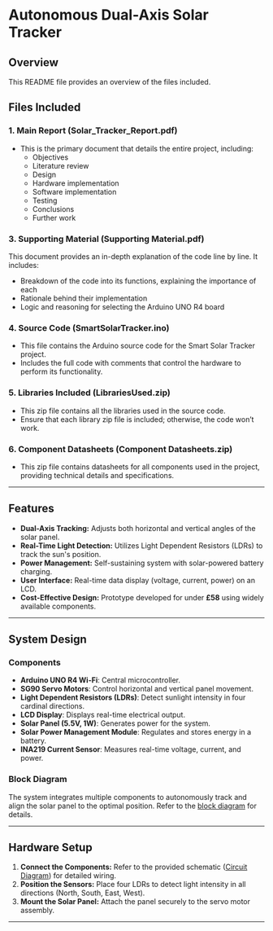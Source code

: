 # Autonomous Dual-Axis Solar Tracker

## Overview
This README file provides an overview of the files included.

## Files Included

### 1. Main Report (Solar_Tracker_Report.pdf)
- This is the primary document that details the entire project, including:
  - Objectives
  - Literature review
  - Design
  - Hardware implementation
  - Software implementation
  - Testing
  - Conclusions
  - Further work

### 3. Supporting Material (Supporting Material.pdf)
This document provides an in-depth explanation of the code line by line. It includes:
- Breakdown of the code into its functions, explaining the importance of each
- Rationale behind their implementation
- Logic and reasoning for selecting the Arduino UNO R4 board

### 4. Source Code (SmartSolarTracker.ino)
- This file contains the Arduino source code for the Smart Solar Tracker project.
- Includes the full code with comments that control the hardware to perform its functionality.

### 5. Libraries Included (LibrariesUsed.zip)
- This zip file contains all the libraries used in the source code.
- Ensure that each library zip file is included; otherwise, the code won’t work.

### 6. Component Datasheets (Component Datasheets.zip)
- This zip file contains datasheets for all components used in the project, providing technical details and specifications.

---

## Features
- **Dual-Axis Tracking:** Adjusts both horizontal and vertical angles of the solar panel.
- **Real-Time Light Detection:** Utilizes Light Dependent Resistors (LDRs) to track the sun's position.
- **Power Management:** Self-sustaining system with solar-powered battery charging.
- **User Interface:** Real-time data display (voltage, current, power) on an LCD.
- **Cost-Effective Design:** Prototype developed for under **£58** using widely available components.

---

## System Design
### Components
- **Arduino UNO R4 Wi-Fi**: Central microcontroller.
- **SG90 Servo Motors**: Control horizontal and vertical panel movement.
- **Light Dependent Resistors (LDRs)**: Detect sunlight intensity in four cardinal directions.
- **LCD Display**: Displays real-time electrical output.
- **Solar Panel (5.5V, 1W)**: Generates power for the system.
- **Solar Power Management Module**: Regulates and stores energy in a battery.
- **INA219 Current Sensor**: Measures real-time voltage, current, and power.

### Block Diagram
The system integrates multiple components to autonomously track and align the solar panel to the optimal position. Refer to the [block diagram](path/to/diagram) for details.

---

## Hardware Setup
1. **Connect the Components:** Refer to the provided schematic ([Circuit Diagram](path/to/circuit)) for detailed wiring.
2. **Position the Sensors:** Place four LDRs to detect light intensity in all directions (North, South, East, West).
3. **Mount the Solar Panel:** Attach the panel securely to the servo motor assembly.

---
